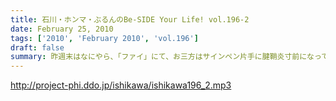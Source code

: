 ```yaml
---
title: 石川・ホンマ・ぶるんのBe-SIDE Your Life! vol.196-2
date: February 25, 2010
tags: ['2010', 'February 2010', 'vol.196']
draft: false
summary: 昨週末はなにやら、「ファイ」にて、お三方はサインペン片手に腱鞘炎寸前になっていたようですよ。クリアファイル・・・ビーサイの負債にならないようにしてもらいたいものです。NAMAE
---
```


http://project-phi.ddo.jp/ishikawa/ishikawa196_2.mp3